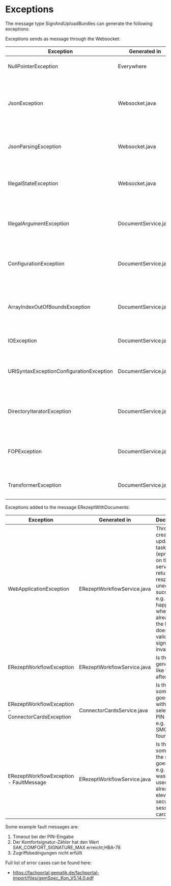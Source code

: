 # Exceptions

The message type SignAndUploadBundles can generate the following exceptions:

Exceptions sends as message through the Websocket:

| Exception  | Generated in | Documentation |
| ---------- | ------------ | ------------- |
| NullPointerException | Everywhere | Happens if a null reference is access |
| JsonException | Websocket.java | if a JSON object cannot be created due to i/o error (IOException would be cause of JsonException) |
| JsonParsingException | Websocket.java | if a JSON object cannot be created due to incorrect representation |
| IllegalStateException | Websocket.java | if read, readObject, readArray, readValue or close method is already called |
| IllegalArgumentException | DocumentService.java | Thrown during intialization of service, when FOP factory has illegal arguments |
| ConfigurationException | DocumentService.java | Thrown during intialization of service, when FOP factory has an invalid configuration |
| ArrayIndexOutOfBoundsException | DocumentService.java | Thrown during intialization of service, when it is tried to access an array that is shorter than the index |
| IOException |  DocumentService.java | Thrown when files can't be read |
| URISyntaxExceptionConfigurationException |  DocumentService.java | Thrown when certain URIs can't be parsed e.g. the onces for the base directory |
| DirectoryIteratorException | DocumentService.java | Thrown during intialization of service, when the fonts from the JARs can't be extracted |
| FOPException |  DocumentService.java | Thrown during intialization of service, when in general the factory can't be build |
| TransformerException | DocumentService.java | Thrown when the XSLT transformation did not work |

Exceptions added to the message ERezeptWithDocuments:

| Exception | Generated in | Documentation |
| ---------- | ------------ | ------------- |
| WebApplicationException | ERezeptWorkflowService.java | Thrown when creating or updating the task (eprescription) on the domain services returns a response code unequals to a success code e.g. 200 this happens e.g. when the id is already taken, the bundle does not validate or signature is invalid |
| ERezeptWorkflowException | ERezeptWorkflowService.java | Is thrown for general errors like task is null after creating it |
| ERezeptWorkflowException - ConnectorCardsException | ConnectorCardsService.java | Is thrown when something goes wrong with the card selection or the PIN entering e.g. no active SMC or eHBA found | 
| ERezeptWorkflowException - FaultMessage | ERezeptWorkflowService.java | Is thrown when something with the signing goes wrong e.g. job number was already used or there is already an elevated security session on the card |

Some example fault messages are:

 1. Timeout bei der PIN-Eingabe
 2. Der Komfortsignatur-Zähler hat den Wert SAK_COMFORT_SIGNATURE_MAX erreicht;HBA-78
 3. Zugriffsbedingungen nicht erfüllt

Full list of error cases can be found here:
 * https://fachportal.gematik.de/fachportal-import/files/gemSpec_Kon_V5.14.0.pdf